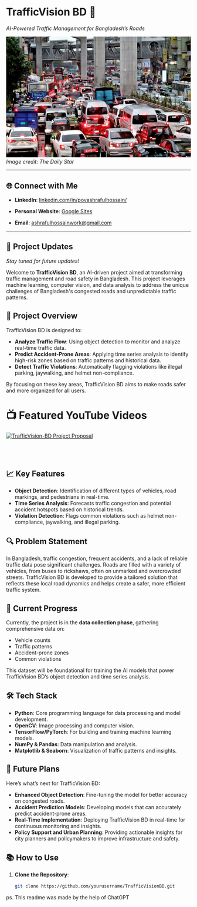 # TrafficVision BD 🚦  
*AI-Powered Traffic Management for Bangladesh’s Roads*

![Traffic Congestion](image.png)
*Image credit: The Daily Star*

---

## 🌐 Connect with Me
- **LinkedIn**: [linkedin.com/in/povashrafulhossain/](https://www.linkedin.com/in/povashrafulhossain/)
  
- **Personal Website**: [Google Sites](https://sites.google.com/view/povashrafulhossain)
  
- **Email**: [ashrafulhossainwork@gmail.com](mailto:ashrafulhossainwork@gmail.com)
  

---

## 📢 Project Updates
*Stay tuned for future updates!*




Welcome to **TrafficVision BD**, an AI-driven project aimed at transforming traffic management and road safety in Bangladesh. This project leverages machine learning, computer vision, and data analysis to address the unique challenges of Bangladesh's congested roads and unpredictable traffic patterns.


## 🌟 Project Overview
TrafficVision BD is designed to:
- **Analyze Traffic Flow**: Using object detection to monitor and analyze real-time traffic data.
- **Predict Accident-Prone Areas**: Applying time series analysis to identify high-risk zones based on traffic patterns and historical data.
- **Detect Traffic Violations**: Automatically flagging violations like illegal parking, jaywalking, and helmet non-compliance.

By focusing on these key areas, TrafficVision BD aims to make roads safer and more organized for all users.


# 📺 Featured YouTube Videos

[![TrafficVision-BD Project Proposal](https://ytcards.demolab.com/?id=QPipnka0E7Q&title=TrafficVisionBD+Project+Proposal&lang=en&timestamp=1730851200&background_color=%230d1117&title_color=%23ffffff&stats_color=%23dedede&max_title_lines=1&width=250&border_radius=5&duration=436 "TrafficVision-BD Project Proposal")](https://www.youtube.com/watch?v=KqDPBnMs-wE)<br/><br/><br/><br/>




## 📈 Key Features
- **Object Detection**: Identification of different types of vehicles, road markings, and pedestrians in real-time.
- **Time Series Analysis**: Forecasts traffic congestion and potential accident hotspots based on historical trends.
- **Violation Detection**: Flags common violations such as helmet non-compliance, jaywalking, and illegal parking.
  
  
## 🔍 Problem Statement
In Bangladesh, traffic congestion, frequent accidents, and a lack of reliable traffic data pose significant challenges. Roads are filled with a variety of vehicles, from buses to rickshaws, often on unmarked and overcrowded streets. TrafficVision BD is developed to provide a tailored solution that reflects these local road dynamics and helps create a safer, more efficient traffic system.


## 🚀 Current Progress
Currently, the project is in the **data collection phase**, gathering comprehensive data on:
- Vehicle counts
- Traffic patterns
- Accident-prone zones
- Common violations

This dataset will be foundational for training the AI models that power TrafficVision BD’s object detection and time series analysis.


## 🛠️ Tech Stack
- **Python**: Core programming language for data processing and model development.
- **OpenCV**: Image processing and computer vision.
- **TensorFlow/PyTorch**: For building and training machine learning models.
- **NumPy & Pandas**: Data manipulation and analysis.
- **Matplotlib & Seaborn**: Visualization of traffic patterns and insights.
  

## 📌 Future Plans
Here’s what’s next for TrafficVision BD:
- **Enhanced Object Detection**: Fine-tuning the model for better accuracy on congested roads.
- **Accident Prediction Models**: Developing models that can accurately predict accident-prone areas.
- **Real-Time Implementation**: Deploying TrafficVision BD in real-time for continuous monitoring and insights.
- **Policy Support and Urban Planning**: Providing actionable insights for city planners and policymakers to improve infrastructure and safety.
  

## 📚 How to Use
1. **Clone the Repository**:
   ```bash
   git clone https://github.com/yourusername/TrafficVisionBD.git

ps. This readme was made by the help of ChatGPT 
